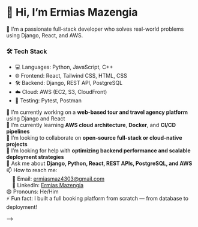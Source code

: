 # 👋 Hi, I’m Ermias Mazengia

🚀 I'm a passionate full-stack developer who solves real-world problems using Django, React, and AWS.

### 🛠 Tech Stack
- 💻 Languages: Python, JavaScript, C++
- 🌐 Frontend: React, Tailwind CSS, HTML, CSS
- 🛠 Backend: Django, REST API, PostgreSQL
- ☁️ Cloud: AWS (EC2, S3, CloudFront)
- 🧪 Testing: Pytest, Postman


🔭 I’m currently working on a **web-based tour and travel agency platform** using Django and React  
🌱 I’m currently learning **AWS cloud architecture**, **Docker**, and **CI/CD pipelines**  
👯 I’m looking to collaborate on **open-source full-stack or cloud-native projects**  
🤔 I’m looking for help with **optimizing backend performance and scalable deployment strategies**  
💬 Ask me about **Django, Python, React, REST APIs, PostgreSQL, and AWS**  
📫 How to reach me:  
&nbsp;&nbsp;&nbsp;&nbsp;📧 Email: ermiasmaz4303@gmail.com  
&nbsp;&nbsp;&nbsp;&nbsp;💼 LinkedIn: [Ermias Mazengia](https://www.linkedin.com/in/ermias-mazengia-0a22bb1b2)  
😄 Pronouns: He/Him  
⚡ Fun fact: I built a full booking platform from scratch — from database to deployment!

-->
